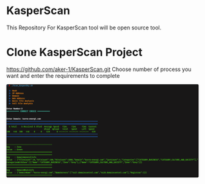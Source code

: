 # KasperScan
This Repository For KasperScan tool will be open source tool.


# Clone KasperScan Project
https://github.com/aker-1/KasperScan.git
Choose number of process you want and enter the requirements to complete




<div id="container">
    <div>
        <img src="Scan_KasperSky.png" style="border-radius:3px">
    </div>
</div>
